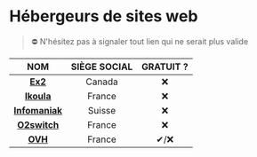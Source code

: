 # Hébergeurs de sites web

> ⛔ N'hésitez pas à signaler tout lien qui ne serait plus valide

|NOM|SIÈGE SOCIAL|GRATUIT ?|
|:--:|:--:|:--:|
|[**Ex2**](https://www.ex2.com/)|Canada|❌|
|[**Ikoula**](https://www.ikoula.com/fr)|France|❌|
|[**Infomaniak**](https://www.infomaniak.com/fr)|Suisse|❌|
|[**O2switch**](https://www.o2switch.fr/)|France|❌|
|[**OVH**](https://www.ovh.com/fr/)|France|✔/❌|
